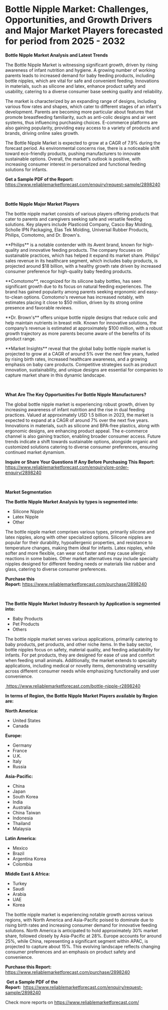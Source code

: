 <p><h1>Bottle Nipple Market: Challenges, Opportunities, and Growth Drivers and Major Market Players forecasted for period from 2025 - 2032</h1></p><p><strong>Bottle Nipple Market Analysis and Latest Trends</strong></p>
<p><p>The Bottle Nipple Market is witnessing significant growth, driven by rising awareness of infant nutrition and hygiene. A growing number of working parents leads to increased demand for baby feeding products, including bottle nipples, which are vital for safe and convenient feeding. Innovations in materials, such as silicone and latex, enhance product safety and usability, catering to a diverse consumer base seeking quality and reliability.</p><p>The market is characterized by an expanding range of designs, including various flow rates and shapes, which cater to different stages of an infant's development. Parents are becoming more particular about features that promote breastfeeding familiarity, such as anti-colic designs and air vent systems, thus influencing purchasing choices. E-commerce platforms are also gaining popularity, providing easy access to a variety of products and brands, driving online sales growth.</p><p>The Bottle Nipple Market is expected to grow at a CAGR of 7.9% during the forecast period. As environmental concerns rise, there is a noticeable shift toward eco-friendly products, pushing manufacturers to innovate sustainable options. Overall, the market's outlook is positive, with increasing consumer interest in personalized and functional feeding solutions for infants.</p></p>
<p><strong>Get a Sample PDF of the Report:&nbsp;</strong> <a href="https://www.reliablemarketforecast.com/enquiry/request-sample/2898240?utm_campaign=2479&utm_medium=2&utm_source=Github&utm_content=ia&utm_term=15032025&utm_id=bottle-nipple">https://www.reliablemarketforecast.com/enquiry/request-sample/2898240</a></p>
<p>&nbsp;</p>
<p><strong>Bottle Nipple Major Market Players</strong></p>
<p><p>The bottle nipple market consists of various players offering products that cater to parents and caregivers seeking safe and versatile feeding solutions. Key players include Plasticoid Company, Casco Bay Molding, Scholle IPN Packaging, Elas Tek Molding, Universal Rubber Products, Philips, Comotomo, and Dr. Brown's.</p><p>**Philips** is a notable contender with its Avent brand, known for high-quality and innovative feeding products. The company focuses on sustainable practices, which has helped it expand its market share. Philips’ sales revenue in its healthcare segment, which includes baby products, is projected around $18 billion, with a healthy growth rate driven by increased consumer preference for high-quality baby feeding products.</p><p>**Comotomo**, recognized for its silicone baby bottles, has seen significant growth due to its focus on natural feeding experiences. The brand has gained popularity among parents seeking ergonomic and easy-to-clean options. Comotomo's revenue has increased notably, with estimates placing it close to $50 million, driven by its strong online presence and favorable reviews.</p><p>**Dr. Brown's** offers unique bottle nipple designs that reduce colic and help maintain nutrients in breast milk. Known for innovative solutions, the company’s revenue is estimated at approximately $100 million, with a robust growth trajectory as more parents become aware of the benefits of its product range.</p><p>**Market Insights** reveal that the global baby bottle nipple market is projected to grow at a CAGR of around 5% over the next few years, fueled by rising birth rates, increased healthcare awareness, and a growing emphasis on baby care products. Competitive strategies such as product innovation, sustainability, and unique designs are essential for companies to capture market share in this dynamic landscape.</p></p>
<p>&nbsp;</p>
<p><strong>What Are The Key Opportunities For Bottle Nipple Manufacturers?</strong></p>
<p><p>The global bottle nipple market is experiencing robust growth, driven by increasing awareness of infant nutrition and the rise in dual feeding practices. Valued at approximately USD 1.5 billion in 2023, the market is expected to expand at a CAGR of around 7% over the next five years. Innovations in materials, such as silicone and BPA-free plastics, along with ergonomic designs, are enhancing product appeal. The e-commerce channel is also gaining traction, enabling broader consumer access. Future trends indicate a shift towards sustainable options, alongside organic and customized solutions catering to diverse consumer preferences, ensuring continued market dynamism.</p></p>
<p><strong>Inquire or Share Your Questions If Any Before Purchasing This Report:</strong> <a href="https://www.reliablemarketforecast.com/enquiry/pre-order-enquiry/2898240?utm_campaign=2479&utm_medium=2&utm_source=Github&utm_content=ia&utm_term=15032025&utm_id=bottle-nipple">https://www.reliablemarketforecast.com/enquiry/pre-order-enquiry/2898240</a></p>
<p>&nbsp;</p>
<p><strong>Market Segmentation</strong></p>
<p><strong>The Bottle Nipple Market Analysis by types is segmented into:</strong></p>
<p><ul><li> Silicone Nipple</li><li>Latex Nipple</li><li>Other </li></ul></p>
<p><p>The bottle nipple market comprises various types, primarily silicone and latex nipples, along with other specialized options. Silicone nipples are popular for their durability, hypoallergenic properties, and resistance to temperature changes, making them ideal for infants. Latex nipples, while softer and more flexible, can wear out faster and may cause allergic reactions in some babies. Other market alternatives may include specialty nipples designed for different feeding needs or materials like rubber and glass, catering to diverse consumer preferences.</p></p>
<p><strong>Purchase this Report:&nbsp;</strong><a href="https://www.reliablemarketforecast.com/purchase/2898240?utm_campaign=2479&utm_medium=2&utm_source=Github&utm_content=ia&utm_term=15032025&utm_id=bottle-nipple">https://www.reliablemarketforecast.com/purchase/2898240</a></p>
<p>&nbsp;</p>
<p><strong>The Bottle Nipple Market Industry Research by Application is segmented into:</strong></p>
<p><ul><li> Baby Products</li><li>Pet Products</li><li>Others </li></ul></p>
<p><p>The bottle nipple market serves various applications, primarily catering to baby products, pet products, and other niche items. In the baby sector, bottle nipples focus on safety, material quality, and feeding adaptability for infants. For pet products, they are designed for ease of use and comfort when feeding small animals. Additionally, the market extends to specialty applications, including medical or novelty items, demonstrating versatility across different consumer needs while emphasizing functionality and user convenience.</p></p>
<p><a href="https://www.reliablemarketforecast.com/bottle-nipple-r2898240?utm_campaign=2479&utm_medium=2&utm_source=Github&utm_content=ia&utm_term=15032025&utm_id=bottle-nipple">&nbsp;https://www.reliablemarketforecast.com/bottle-nipple-r2898240</a></p>
<p><strong>In terms of Region, the Bottle Nipple Market Players available by Region are:</strong></p>
<p>
    <p> <strong> North America: </strong>
        <ul>
            <li>United States</li>
            <li>Canada</li>
        </ul>
        </p> 
    <p> <strong> Europe: </strong>
        <ul>
            <li>Germany</li>
            <li>France</li>
            <li>U.K.</li>
            <li>Italy</li>
            <li>Russia</li>
        </ul>
        </p> 
    <p> <strong> Asia-Pacific: </strong>
        <ul>
            <li>China</li>
            <li>Japan</li>
            <li>South Korea</li>
            <li>India</li>
            <li>Australia</li>
            <li>China Taiwan</li>
            <li>Indonesia</li>
            <li>Thailand</li>
            <li>Malaysia</li>
        </ul>
        </p> 
    <p> <strong> Latin America: </strong>
        <ul>
            <li>Mexico</li>
            <li>Brazil</li>
            <li>Argentina Korea</li>
            <li>Colombia</li>
        </ul>
        </p> 
    <p> <strong> Middle East & Africa: </strong>
        <ul>
            <li>Turkey</li>
            <li>Saudi</li>
            <li>Arabia</li>
            <li>UAE</li>
            <li>Korea</li>
        </ul>
    </p>
    </p>
<p><p>The bottle nipple market is experiencing notable growth across various regions, with North America and Asia-Pacific poised to dominate due to rising birth rates and increasing consumer demand for innovative feeding solutions. North America is anticipated to hold approximately 30% market share, followed closely by Asia-Pacific at 28%. Europe accounts for around 25%, while China, representing a significant segment within APAC, is projected to capture about 15%. This evolving landscape reflects changing consumer preferences and an emphasis on product safety and convenience.</p></p>
<p><strong>Purchase this Report: </strong><a href="https://www.reliablemarketforecast.com/purchase/2898240?utm_campaign=2479&utm_medium=2&utm_source=Github&utm_content=ia&utm_term=15032025&utm_id=bottle-nipple">https://www.reliablemarketforecast.com/purchase/2898240</a></p>
<p>&nbsp;<strong>Get a Sample PDF of the Report:&nbsp;&nbsp;</strong><a href="https://www.reliablemarketforecast.com/enquiry/request-sample/2898240?utm_campaign=2479&utm_medium=2&utm_source=Github&utm_content=ia&utm_term=15032025&utm_id=bottle-nipple">https://www.reliablemarketforecast.com/enquiry/request-sample/2898240</a></p>
<p><strong></strong></p>
<p>Check more reports on <a href="https://www.reliablemarketforecast.com/?utm_campaign=2479&utm_medium=2&utm_source=Github&utm_content=ia&utm_term=15032025&utm_id=bottle-nipple">https://www.reliablemarketforecast.com/</a></p>